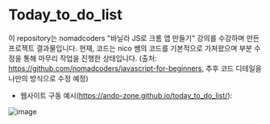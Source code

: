 # Today_to_do_list

이 repository는 nomadcoders "바닐라 JS로 크롬 앱 만들기" 강의를 수강하며 만든 프로젝트 결과물입니다. 
현재, 코드는 nico 쌤의 코드를 기본적으로 가져왔으며 부분 수정을 통해 마무리 작업을 진행한 상태입니다.
(출처: https://github.com/nomadcoders/javascript-for-beginners, 추후 코드 디테일을 나만의 방식으로 수정 예정) 

* 웹사이트 구동 예시(https://ando-zone.github.io/today_to_do_list/):

![image](https://user-images.githubusercontent.com/119149274/211185402-5fdad891-3701-4373-8f38-fb5f0089eeb2.png)
